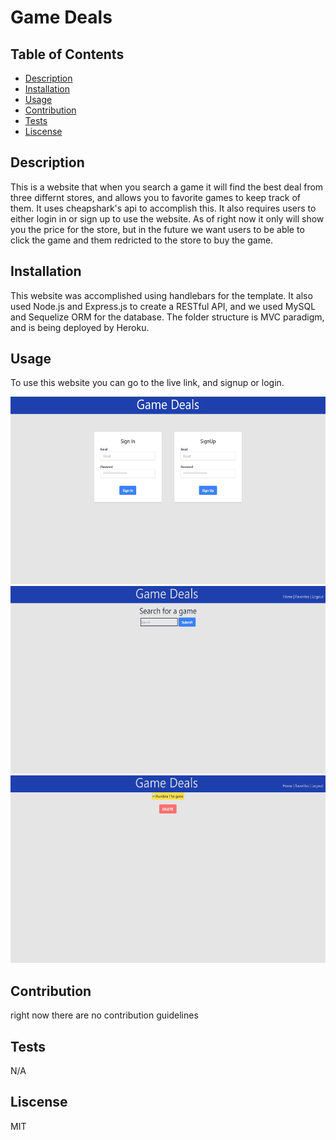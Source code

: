 # Game Deals

  ## Table of Contents
  * [Description](#description)
  * [Installation](#installation)
  * [Usage](#usage)
  * [Contribution](#contribution)
  * [Tests](#tests)
  * [Liscense](#liscense)

  ## Description
  This is a website that when you search a game it will find the best deal from three differnt stores, and allows you to favorite games to keep track of them. It uses cheapshark's api to accomplish this. It also requires users to either login in or sign up to use the website. As of right now it only will show you the price for the store, but in the future we want users to be able to click the game and them redricted to the store to buy the game. 
  
  ## Installation
  This website was accomplished using handlebars for the template. It also used Node.js and Express.js to create a RESTful API, and we used MySQL and Sequelize ORM for the database.
  The folder structure is MVC paradigm, and is being deployed by Heroku.

  ## Usage
  To use this website you can go to the live link, and signup or login.

  <img src="./assets/login.jpg" width=600 height=300>

  <img src="./assets/homepage.jpg" width=600 height=300>

  <img src="./assets/favorites.jpg" width=600 height= 300>

  ## Contribution
  right now there are no contribution guidelines

  ## Tests
  N/A

  ## Liscense
  MIT


